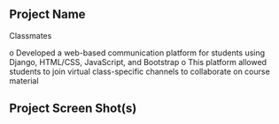 ## Project Name

Classmates

o	Developed a web-based communication platform for students using Django, HTML/CSS, JavaScript, and Bootstrap
o	This platform allowed students to join virtual class-specific channels to collaborate on course material


## Project Screen Shot(s)
